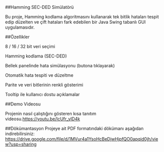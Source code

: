 ##Hamming SEC-DED Simülatörü

Bu proje, Hamming kodlama algoritmasını kullanarak tek bitlik hataları tespit edip düzelten ve çift hataları fark edebilen bir Java Swing tabanlı GUI uygulamasıdır.

##Özellikler

8 / 16 / 32 bit veri seçimi

Hamming kodlama (SEC-DED)

Bellek panelinde hata simülasyonu (butona tıklayarak)

Otomatik hata tespiti ve düzeltme

Parite ve veri bitlerinin renkli gösterimi

Tooltip ile kullanıcı dostu açıklamalar

##Demo Videosu

Projenin nasıl çalıştığını gösteren kısa tanıtım videosu.https://youtu.be/lcUfr_ylD4k

##Dökümantasyon
Projeye ait PDF formatındaki dökümanı aşağıdan indirebilirsiniz:
https://drive.google.com/file/d/1MVur4a1YsoHcBeDjwHjpfQO0apqid0jh/view?usp=sharing
